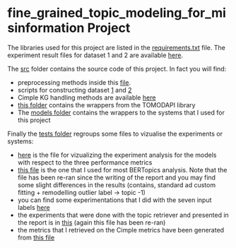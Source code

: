 # fine_grained_topic_modeling_for_misinformation Project

The libraries used for this project are listed in the [requirements.txt](requirements.txt) file. The experiment result files for dataset 1 and 2 are available [here](experiment_results/).

The [src](src) folder contains the source code of this project. In fact you will find: 
* preprocessing methods inside this [file](src/utils.py).
* scripts for constructing dataset [1](src/dataset1_to_csv.py) and [2](src/dataset2_to_csv.py)
* Cimple KG handling methods are available [here](src/cimple_querying.py)
* [this folder](src/tomodapi/) contains the wrappers from the TOMODAPI library
* The [models folder](src/models/) contains the wrappers to the systems that I used for this project

Finally the [tests folder](tests/) regroups some files to vizualise the experiments or systems:
* [here](tests/experiment_analysis.ipynb) is the file for vizualizing the experiment analysis for the models with respect to the three performance metrics
* [this file](tests/bertopic_report.ipynb) is the one that I used for most BERTopics analysis. Note that the file has been re-ran since the writing of the report and you may find some slight differences in the results (contains, standard ad custom fitting + remodelling outlier label -> topic -1)
* you can find some experimentations that I did with the seven input labels [here](tests/bertopic_seven_topics.ipynb)
* the experiments that were done with the topic retriever and presented in the report is in [this](tests/bertopic_topicfinder_distances.ipynb) (again this file has been re-ran)
* the metrics that I retrieved on the Cimple metrics have been generated from [this file](tests/extract_cimple_metrics.py) 



